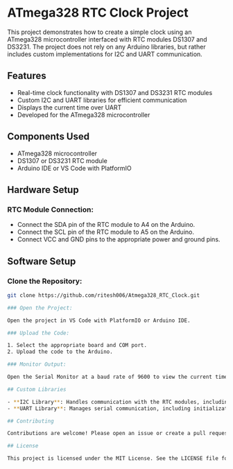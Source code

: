 # ATmega328 RTC Clock Project

This project demonstrates how to create a simple clock using an ATmega328 microcontroller interfaced with RTC modules DS1307 and DS3231. 
The project does not rely on any Arduino libraries, but rather includes custom implementations for I2C and UART communication.

## Features

- Real-time clock functionality with DS1307 and DS3231 RTC modules
- Custom I2C and UART libraries for efficient communication
- Displays the current time over UART
- Developed for the ATmega328 microcontroller

## Components Used

- ATmega328 microcontroller
- DS1307 or DS3231 RTC module
- Arduino IDE or VS Code with PlatformIO

## Hardware Setup

### RTC Module Connection:

- Connect the SDA pin of the RTC module to A4 on the Arduino.
- Connect the SCL pin of the RTC module to A5 on the Arduino.
- Connect VCC and GND pins to the appropriate power and ground pins.

## Software Setup
### Clone the Repository:

```bash
git clone https://github.com/ritesh006/Atmega328_RTC_Clock.git

### Open the Project:

Open the project in VS Code with PlatformIO or Arduino IDE.

### Upload the Code:

1. Select the appropriate board and COM port.
2. Upload the code to the Arduino.

### Monitor Output:

Open the Serial Monitor at a baud rate of 9600 to view the current time.

## Custom Libraries

- **I2C Library**: Handles communication with the RTC modules, including initialization, read, and write operations.
- **UART Library**: Manages serial communication, including initialization, data transmission, and reception.

## Contributing

Contributions are welcome! Please open an issue or create a pull request for any improvements or suggestions.

## License

This project is licensed under the MIT License. See the LICENSE file for details.
